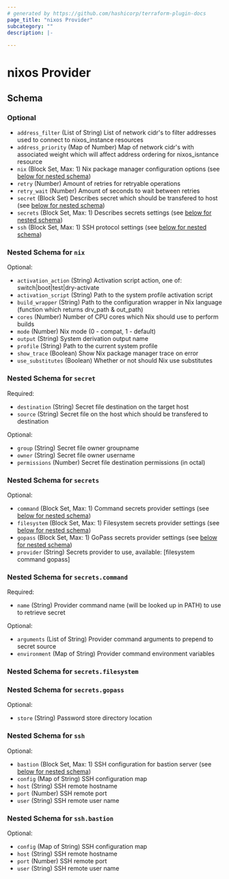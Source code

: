 ```yaml
---
# generated by https://github.com/hashicorp/terraform-plugin-docs
page_title: "nixos Provider"
subcategory: ""
description: |-
  
---
```


# nixos Provider





<!-- schema generated by tfplugindocs -->
## Schema

### Optional

- `address_filter` (List of String) List of network cidr's to filter addresses used to connect to nixos_instance resources
- `address_priority` (Map of Number) Map of network cidr's with associated weight which will affect address ordering for nixos_isntance resource
- `nix` (Block Set, Max: 1) Nix package manager configuration options (see [below for nested schema](#nestedblock--nix))
- `retry` (Number) Amount of retries for retryable operations
- `retry_wait` (Number) Amount of seconds to wait between retries
- `secret` (Block Set) Describes secret which should be transfered to host (see [below for nested schema](#nestedblock--secret))
- `secrets` (Block Set, Max: 1) Describes secrets settings (see [below for nested schema](#nestedblock--secrets))
- `ssh` (Block Set, Max: 1) SSH protocol settings (see [below for nested schema](#nestedblock--ssh))

<a id="nestedblock--nix"></a>
### Nested Schema for `nix`

Optional:

- `activation_action` (String) Activation script action, one of: switch|boot|test|dry-activate
- `activation_script` (String) Path to the system profile activation script
- `build_wrapper` (String) Path to the configuration wrapper in Nix language (function which returns drv_path & out_path)
- `cores` (Number) Number of CPU cores  which Nix should use to perform builds
- `mode` (Number) Nix mode (0 - compat, 1 - default)
- `output` (String) System derivation output name
- `profile` (String) Path to the current system profile
- `show_trace` (Boolean) Show Nix package manager trace on error
- `use_substitutes` (Boolean) Whether or not should Nix use substitutes


<a id="nestedblock--secret"></a>
### Nested Schema for `secret`

Required:

- `destination` (String) Secret file destination on the target host
- `source` (String) Secret file on the host which should be transfered to destination

Optional:

- `group` (String) Secret file owner groupname
- `owner` (String) Secret file owner username
- `permissions` (Number) Secret file destination permissions (in octal)


<a id="nestedblock--secrets"></a>
### Nested Schema for `secrets`

Optional:

- `command` (Block Set, Max: 1) Command secrets provider settings (see [below for nested schema](#nestedblock--secrets--command))
- `filesystem` (Block Set, Max: 1) Filesystem secrets provider settings (see [below for nested schema](#nestedblock--secrets--filesystem))
- `gopass` (Block Set, Max: 1) GoPass secrets provider settings (see [below for nested schema](#nestedblock--secrets--gopass))
- `provider` (String) Secrets provider to use, available: [filesystem command gopass]

<a id="nestedblock--secrets--command"></a>
### Nested Schema for `secrets.command`

Required:

- `name` (String) Provider command name (will be looked up in PATH) to use to retrieve secret

Optional:

- `arguments` (List of String) Provider command arguments to prepend to secret source
- `environment` (Map of String) Provider command environment variables


<a id="nestedblock--secrets--filesystem"></a>
### Nested Schema for `secrets.filesystem`


<a id="nestedblock--secrets--gopass"></a>
### Nested Schema for `secrets.gopass`

Optional:

- `store` (String) Password store directory location



<a id="nestedblock--ssh"></a>
### Nested Schema for `ssh`

Optional:

- `bastion` (Block Set, Max: 1) SSH configuration for bastion server (see [below for nested schema](#nestedblock--ssh--bastion))
- `config` (Map of String) SSH configuration map
- `host` (String) SSH remote hostname
- `port` (Number) SSH remote port
- `user` (String) SSH remote user name

<a id="nestedblock--ssh--bastion"></a>
### Nested Schema for `ssh.bastion`

Optional:

- `config` (Map of String) SSH configuration map
- `host` (String) SSH remote hostname
- `port` (Number) SSH remote port
- `user` (String) SSH remote user name
